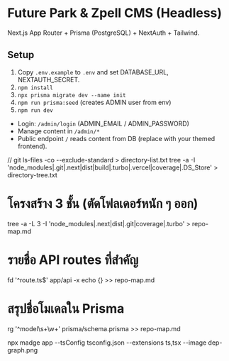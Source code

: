 # Future Park & Zpell CMS (Headless)
Next.js App Router + Prisma (PostgreSQL) + NextAuth + Tailwind.

## Setup
1. Copy `.env.example` to `.env` and set DATABASE_URL, NEXTAUTH_SECRET.
2. `npm install`
3. `npx prisma migrate dev --name init`
4. `npm run prisma:seed` (creates ADMIN user from env)
5. `npm run dev`

- Login: `/admin/login` (ADMIN_EMAIL / ADMIN_PASSWORD)
- Manage content in `/admin/*`
- Public endpoint `/` reads content from DB (replace with your themed frontend).

//
git ls-files -co --exclude-standard > directory-list.txt
tree -a -I 'node_modules|.git|.next|dist|build|.turbo|.vercel|coverage|.DS_Store' > directory-tree.txt


# โครงสร้าง 3 ชั้น (ตัดโฟลเดอร์หนัก ๆ ออก)
tree -a -L 3 -I 'node_modules|.next|dist|.git|coverage|.turbo' > repo-map.md

# รายชื่อ API routes ที่สำคัญ
fd '^route\.ts$' app/api -x echo {} >> repo-map.md

# สรุปชื่อโมเดลใน Prisma
rg '^model\s+\w+' prisma/schema.prisma >> repo-map.md


npx madge app --tsConfig tsconfig.json --extensions ts,tsx --image dep-graph.png